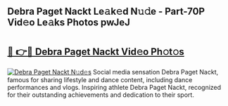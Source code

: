 ## Debra Paget Nackt Le𝚊k𝚎d N𝚞𝚍e - Part-70P Vid𝚎o Le𝚊ks Photos pwJeJ

# <h2><a href="http://fbaif6t.evod.top/?m=Debra+Paget+Nackt">🔗 👉🔴 Debra Paget Nackt Vid𝚎o Ph𝚘t𝚘s</a></h2>

[![Debra Paget Nackt N𝚞d𝚎s](https://i.imgur.com/8V9OHl7.gif)](http://fbaif6t.evod.top/?m=Debra+Paget+Nackt)
Social media sensation Debra Paget Nackt, famous for sharing lifestyle and dance content, including dance performances and vlogs. Inspiring athlete Debra Paget Nackt, recognized for their outstanding achievements and dedication to their sport. 
